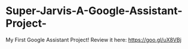 # Super-Jarvis-A-Google-Assistant-Project-
My First Google Assistant Project! Review it here: https://goo.gl/uX8VBj
